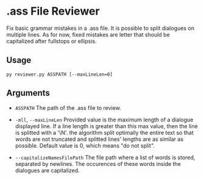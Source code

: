 # .ass File Reviewer
Fix basic grammar mistakes in a .ass file. It is possible to split dialogues on multiple lines. 
As for now, fixed mistakes are letter that should be capitalized after fullstops or ellipsis.

## Usage
`py reviewer.py ASSPATH [--maxLineLen=0]`

## Arguments
* `ASSPATH`
  The path of the .ass file to review.

* `-mll`, `--maxLineLen`
  Provided value is the maximum length of a dialogue displayed line. If a 
  line length is greater than this max value, then the line is splitted with a '\\N'. 
  the algorithm split optimally the entire text so that words are not truncated and 
  splitted lines' lengths are as similar as possible. Default value is 0, which means "do not split".
 
* `--capitalizeNamesFilePath`
  The file path where a list of words is stored, separated by newlines. The
  occurences of these words inside the dialogues are capitalized.
 


